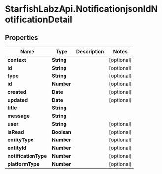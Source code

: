 # StarfishLabzApi.NotificationjsonldNotificationDetail

## Properties
Name | Type | Description | Notes
------------ | ------------- | ------------- | -------------
**context** | **String** |  | [optional] 
**id** | **String** |  | [optional] 
**type** | **String** |  | [optional] 
**id** | **Number** |  | [optional] 
**created** | **Date** |  | [optional] 
**updated** | **Date** |  | [optional] 
**title** | **String** |  | 
**message** | **String** |  | 
**user** | **String** |  | [optional] 
**isRead** | **Boolean** |  | [optional] 
**entityType** | **Number** |  | [optional] 
**entityId** | **Number** |  | [optional] 
**notificationType** | **Number** |  | [optional] 
**platformType** | **Number** |  | [optional] 
